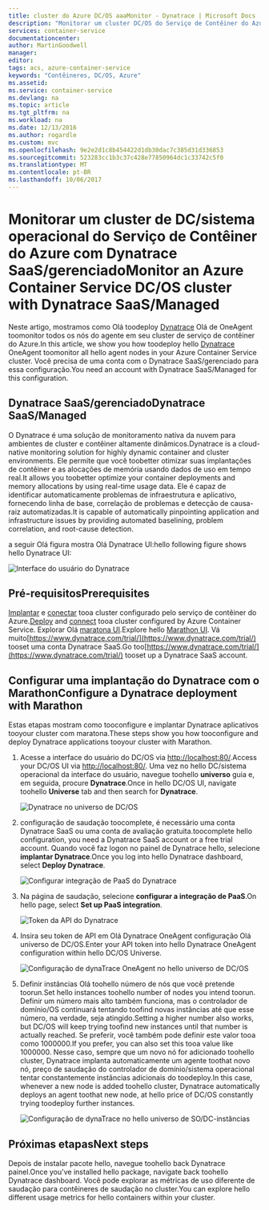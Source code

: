 ```yaml
---
title: cluster do Azure DC/OS aaaMonitor - Dynatrace | Microsoft Docs
description: "Monitorar um cluster DC/OS do Serviço de Contêiner do Azure com Dynatrace. Implante Olá Dynatrace OneAgent usando Olá DC/OS painel."
services: container-service
documentationcenter: 
author: MartinGoodwell
manager: 
editor: 
tags: acs, azure-container-service
keywords: "Contêineres, DC/OS, Azure"
ms.assetid: 
ms.service: container-service
ms.devlang: na
ms.topic: article
ms.tgt_pltfrm: na
ms.workload: na
ms.date: 12/13/2016
ms.author: rogardle
ms.custom: mvc
ms.openlocfilehash: 9e2e2d1c8b454422d1db30dac7c385d31d336853
ms.sourcegitcommit: 523283cc1b3c37c428e77850964dc1c33742c5f0
ms.translationtype: MT
ms.contentlocale: pt-BR
ms.lasthandoff: 10/06/2017
---
```

# <a name="monitor-an-azure-container-service-dcos-cluster-with-dynatrace-saasmanaged"></a><span data-ttu-id="6ff85-105">Monitorar um cluster de DC/sistema operacional do Serviço de Contêiner do Azure com Dynatrace SaaS/gerenciado</span><span class="sxs-lookup"><span data-stu-id="6ff85-105">Monitor an Azure Container Service DC/OS cluster with Dynatrace SaaS/Managed</span></span>
<span data-ttu-id="6ff85-106">Neste artigo, mostramos como Olá toodeploy [Dynatrace](https://www.dynatrace.com/) Olá de OneAgent toomonitor todos os nós do agente em seu cluster de serviço de contêiner do Azure.</span><span class="sxs-lookup"><span data-stu-id="6ff85-106">In this article, we show you how toodeploy hello [Dynatrace](https://www.dynatrace.com/) OneAgent toomonitor all hello agent nodes in your Azure Container Service cluster.</span></span> <span data-ttu-id="6ff85-107">Você precisa de uma conta com o Dynatrace SaaS/gerenciado para essa configuração.</span><span class="sxs-lookup"><span data-stu-id="6ff85-107">You need an account with Dynatrace SaaS/Managed for this configuration.</span></span> 

## <a name="dynatrace-saasmanaged"></a><span data-ttu-id="6ff85-108">Dynatrace SaaS/gerenciado</span><span class="sxs-lookup"><span data-stu-id="6ff85-108">Dynatrace SaaS/Managed</span></span>
<span data-ttu-id="6ff85-109">O Dynatrace é uma solução de monitoramento nativa da nuvem para ambientes de cluster e contêiner altamente dinâmicos.</span><span class="sxs-lookup"><span data-stu-id="6ff85-109">Dynatrace is a cloud-native monitoring solution for highly dynamic container and cluster environments.</span></span> <span data-ttu-id="6ff85-110">Ele permite que você toobetter otimizar suas implantações de contêiner e as alocações de memória usando dados de uso em tempo real.</span><span class="sxs-lookup"><span data-stu-id="6ff85-110">It allows you toobetter optimize your container deployments and memory allocations by using real-time usage data.</span></span> <span data-ttu-id="6ff85-111">Ele é capaz de identificar automaticamente problemas de infraestrutura e aplicativo, fornecendo linha de base, correlação de problemas e detecção de causa-raiz automatizadas.</span><span class="sxs-lookup"><span data-stu-id="6ff85-111">It is capable of automatically pinpointing application and infrastructure issues by providing automated baselining, problem correlation, and root-cause detection.</span></span>

<span data-ttu-id="6ff85-112">a seguir Olá figura mostra Olá Dynatrace UI:</span><span class="sxs-lookup"><span data-stu-id="6ff85-112">hello following figure shows hello Dynatrace UI:</span></span>

![Interface do usuário do Dynatrace](./media/container-service-monitoring-dynatrace/dynatrace.png)

## <a name="prerequisites"></a><span data-ttu-id="6ff85-114">Pré-requisitos</span><span class="sxs-lookup"><span data-stu-id="6ff85-114">Prerequisites</span></span> 
<span data-ttu-id="6ff85-115">[Implantar](container-service-deployment.md) e [conectar](./../container-service-connect.md) tooa cluster configurado pelo serviço de contêiner do Azure.</span><span class="sxs-lookup"><span data-stu-id="6ff85-115">[Deploy](container-service-deployment.md) and [connect](./../container-service-connect.md) tooa cluster configured by Azure Container Service.</span></span> <span data-ttu-id="6ff85-116">Explorar Olá [maratona UI](container-service-mesos-marathon-ui.md).</span><span class="sxs-lookup"><span data-stu-id="6ff85-116">Explore hello [Marathon UI](container-service-mesos-marathon-ui.md).</span></span> <span data-ttu-id="6ff85-117">Vá muito[https://www.dynatrace.com/trial/](https://www.dynatrace.com/trial/) tooset uma conta Dynatrace SaaS.</span><span class="sxs-lookup"><span data-stu-id="6ff85-117">Go too[https://www.dynatrace.com/trial/](https://www.dynatrace.com/trial/) tooset up a Dynatrace SaaS account.</span></span>  

## <a name="configure-a-dynatrace-deployment-with-marathon"></a><span data-ttu-id="6ff85-118">Configurar uma implantação do Dynatrace com o Marathon</span><span class="sxs-lookup"><span data-stu-id="6ff85-118">Configure a Dynatrace deployment with Marathon</span></span>
<span data-ttu-id="6ff85-119">Estas etapas mostram como tooconfigure e implantar Dynatrace aplicativos tooyour cluster com maratona.</span><span class="sxs-lookup"><span data-stu-id="6ff85-119">These steps show you how tooconfigure and deploy Dynatrace applications tooyour cluster with Marathon.</span></span>

1. <span data-ttu-id="6ff85-120">Acesse a interface do usuário do DC/OS via [http://localhost:80/](http://localhost:80/).</span><span class="sxs-lookup"><span data-stu-id="6ff85-120">Access your DC/OS UI via [http://localhost:80/](http://localhost:80/).</span></span> <span data-ttu-id="6ff85-121">Uma vez no hello DC/sistema operacional da interface do usuário, navegue toohello **universo** guia e, em seguida, procure **Dynatrace**.</span><span class="sxs-lookup"><span data-stu-id="6ff85-121">Once in hello DC/OS UI, navigate toohello **Universe** tab and then search for **Dynatrace**.</span></span>

    ![Dynatrace no universo de DC/OS](./media/container-service-monitoring-dynatrace/dynatrace-universe.png)

2. <span data-ttu-id="6ff85-123">configuração de saudação toocomplete, é necessário uma conta Dynatrace SaaS ou uma conta de avaliação gratuita.</span><span class="sxs-lookup"><span data-stu-id="6ff85-123">toocomplete hello configuration, you need a Dynatrace SaaS account or a free trial account.</span></span> <span data-ttu-id="6ff85-124">Quando você faz logon no painel de Dynatrace hello, selecione **implantar Dynatrace**.</span><span class="sxs-lookup"><span data-stu-id="6ff85-124">Once you log into hello Dynatrace dashboard, select **Deploy Dynatrace**.</span></span>

    ![Configurar integração de PaaS do Dynatrace](./media/container-service-monitoring-dynatrace/setup-paas.png)

3. <span data-ttu-id="6ff85-126">Na página de saudação, selecione **configurar a integração de PaaS**.</span><span class="sxs-lookup"><span data-stu-id="6ff85-126">On hello page, select **Set up PaaS integration**.</span></span> 

    ![Token da API do Dynatrace](./media/container-service-monitoring-dynatrace/api-token.png) 

4. <span data-ttu-id="6ff85-128">Insira seu token de API em Olá Dynatrace OneAgent configuração Olá universo de DC/OS.</span><span class="sxs-lookup"><span data-stu-id="6ff85-128">Enter your API token into hello Dynatrace OneAgent configuration within hello DC/OS Universe.</span></span> 

    ![Configuração de dynaTrace OneAgent no hello universo de DC/OS](./media/container-service-monitoring-dynatrace/dynatrace-config.png)

5. <span data-ttu-id="6ff85-130">Definir instâncias Olá toohello número de nós que você pretende toorun.</span><span class="sxs-lookup"><span data-stu-id="6ff85-130">Set hello instances toohello number of nodes you intend toorun.</span></span> <span data-ttu-id="6ff85-131">Definir um número mais alto também funciona, mas o controlador de domínio/OS continuará tentando toofind novas instâncias até que esse número, na verdade, seja atingido.</span><span class="sxs-lookup"><span data-stu-id="6ff85-131">Setting a higher number also works, but DC/OS will keep trying toofind new instances until that number is actually reached.</span></span> <span data-ttu-id="6ff85-132">Se preferir, você também pode definir este valor tooa como 1000000.</span><span class="sxs-lookup"><span data-stu-id="6ff85-132">If you prefer, you can also set this tooa value like 1000000.</span></span> <span data-ttu-id="6ff85-133">Nesse caso, sempre que um novo nó for adicionado toohello cluster, Dynatrace implanta automaticamente um agente toothat novo nó, preço de saudação do controlador de domínio/sistema operacional tentar constantemente instâncias adicionais do toodeploy.</span><span class="sxs-lookup"><span data-stu-id="6ff85-133">In this case, whenever a new node is added toohello cluster, Dynatrace automatically deploys an agent toothat new node, at hello price of DC/OS constantly trying toodeploy further instances.</span></span>

    ![Configuração de dynaTrace no hello universo de SO/DC-instâncias](./media/container-service-monitoring-dynatrace/dynatrace-config2.png)

## <a name="next-steps"></a><span data-ttu-id="6ff85-135">Próximas etapas</span><span class="sxs-lookup"><span data-stu-id="6ff85-135">Next steps</span></span>

<span data-ttu-id="6ff85-136">Depois de instalar pacote hello, navegue toohello back Dynatrace painel.</span><span class="sxs-lookup"><span data-stu-id="6ff85-136">Once you've installed hello package, navigate back toohello Dynatrace dashboard.</span></span> <span data-ttu-id="6ff85-137">Você pode explorar as métricas de uso diferente de saudação para contêineres de saudação no cluster.</span><span class="sxs-lookup"><span data-stu-id="6ff85-137">You can explore hello different usage metrics for hello containers within your cluster.</span></span> 
